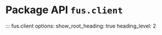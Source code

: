 # Package API `fus.client`

::: fus.client
    options:
      show_root_heading: true
      heading_level: 2
